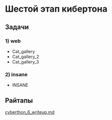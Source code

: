 # Шестой этап кибертона

## Задачи

### 1) web

* Cat_gallery
* Cat_gallery_2
* Cat_gallery_3

### 2) insane

* INSANE

## Райтапы

[cyberthon_6_writeup.md](cyberthon_6_writeup.md)